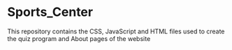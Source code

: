 # Sports_Center
This repository contains the CSS, JavaScript and HTML files used to create the quiz program and About pages of the website
